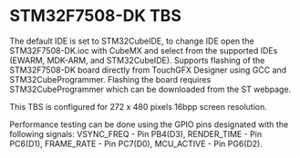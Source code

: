 # STM32F7508-DK TBS

The default IDE is set to STM32CubeIDE, to change IDE open the STM32F7508-DK.ioc with CubeMX and select from the supported IDEs (EWARM, MDK-ARM, and STM32CubeIDE). Supports flashing of the STM32F7508-DK board directly from TouchGFX Designer using GCC and STM32CubeProgrammer. Flashing the board requires STM32CubeProgrammer which can be downloaded from the ST webpage.

This TBS is configured for 272 x 480 pixels 16bpp screen resolution.

Performance testing can be done using the GPIO pins designated with the following signals: VSYNC_FREQ  - Pin PB4(D3), RENDER_TIME - Pin PC6(D1), FRAME_RATE  - Pin PC7(D0), MCU_ACTIVE  - Pin PG6(D2). 

 